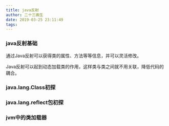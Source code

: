 ```yaml
---
title: java反射
author: 二十三画生
date: 2019-03-25 23:11:49
tags:
---
```


### java反射基础

通过Java反射可以获得类的属性、方法等等信息，并可以灵活修改。

Java反射可以起到动态加载类的作用，这样类与类之间就不用关联，降低代码的耦合。

### java.lang.Class初探

### java.lang.reflect包初探

### jvm中的类加载器
